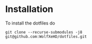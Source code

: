 # Installation

To install the dotfiles do

```git clone --recurse-submodules -j8 git@github.com:WolfXeHD/dotfiles.git```
